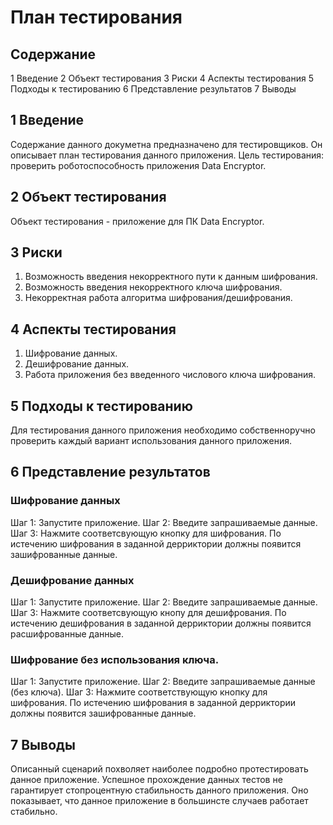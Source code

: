 ﻿# План тестирования
 
## Cодержание

 1 Введение
 2 Объект тестирования
 3 Риски
 4 Аспекты тестирования
 5 Подходы к тестированию
 6 Представление результатов
 7 Выводы

## 1 Введение
 
 Содержание данного докуметна предназначено для тестировщиков. Он описывает план тестирования данного приложения.
 Цель тестирования: проверить роботоспособность приложения Data Encryptor.
  
## 2 Объект тестирования

 Объект тестирования - приложение для ПК Data Encryptor.
  
## 3 Риски

 1. Возможность введения некорректного пути к данным шифрования.
 2. Возможность введения некорректного ключа шифрования.
 3. Некорректная работа алгоритма шифрования/дешифрования.
  
## 4 Аспекты тестирования

 1. Шифрование данных.
 2. Дешифрование данных.
 3. Работа приложения без введенного числового ключа шифрования.
  
## 5 Подходы к тестированию

 Для тестирования данного приложения необходимо собственноручно проверить каждый вариант использования данного приложения.
  
## 6 Представление результатов
### Шифрование данных
Шаг 1: Запустите приложение.
Шаг 2: Введите запрашиваемые данные.
Шаг 3: Нажмите соответсвующую кнопку для шифрования.
По истечению шифрования в заданной дерриктории должны появится зашифрованные данные.

### Дешифрование данных 
Шаг 1: Запустите приложение.
Шаг 2: Введите запрашиваемые данные.
Шаг 3: Нажмите соответсвующую кнопу для дешифрования.
По истечению дешифрования в заданной дерриктории должны появится расшифрованные данные.

### Шифрование без использования ключа.
Шаг 1: Запустите приложение.
Шаг 2: Введите запрашиваемые данные (без ключа).
Шаг 3: Нажмите соответствующую кнопку для шифрования.
По истечению шифрования в заданной дерриктории должны появится зашифрованные данные.

## 7 Выводы
 Описанный сценарий похволяет наиболее подробно протестировать данное приложение. Успешное прохождение данных тестов не гарантирует 
 стопроцентную стабильность данного приложения. Оно показывает, что данное приложение в большинсте случаев работает стабильно.